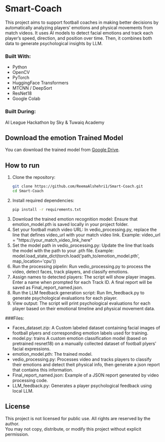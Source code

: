 # Smart-Coach
This project aims to support football coaches in making better decisions by automatically analyzing players’ emotions and physical movements from match videos.  It uses AI models to detect facial emotions and track each player’s speed, direction, and position over time. Then, it combines both  data to generate  psychological  insights by LLM.

###  Built With:
- Python
- OpenCV
- PyTorch
- HuggingFace Transformers
- MTCNN / DeepSort
- ResNet18
- Google Colab

###  Built During:
AI League Hackathon by Sky & Tuwaiq Academy


## Download the emotion Trained Model
You can download the trained model from [Google Drive](https://drive.google.com/file/d/1EBeqwMV4Vf_LlaFmW22PNjukdUYjOcXh/view?usp=sharing).

## How to run


1. Clone the repository:
   ```bash
   git clone https://github.com/ReemaAlshehri1/Smart-Coach.git
   cd Smart-Coach
2. Install required dependencies:
   ```bash
   pip install -r requirements.txt
3. Download the trained emotion recognition model:
   Ensure that emotion_model.pth is saved locally in your project folder.
4. Set your football match video URL:
In vedio_processing.py, replace the line that defines video_url with your match video link.
Example:
video_url = "https://your_match_video_link_here"
5. Set the model path in vedio_processing.py:
Update the line that loads the model with the path to your .pth file.
Example:
model.load_state_dict(torch.load('path_to/emotion_model.pth', map_location='cpu'))
6. Run the processing pipelin:
Run vedio_processing.py to process the video, detect faces, track players, and classify emotions.
7. Assign names to detected players:
The script will show player images. Enter a name when prompted for each Track ID.
A final report will be saved as Final_report_named.json.
8. Run the LLM feedback generation script:
Run llm_feedback.py to generate psychological evaluations for each player.
9. View output:
The script will print psychological evaluations for each player based on their emotional timeline and physical movement data.


###Files:
- Faces_dataset.zip: A Custom labeled dataset containing facial images of football plyers and corresponding emotion labels used for training.
- model.py: trains A custom emotion classification model (based on pretrained resnet18) on a manually collected dataset of football plyers' facial expressions.
- emotion_model.pth: The trained model.
- vedio_processing.py: Processes video and tracks players to classify their emotions and detect theit physical info, then generate a json report that contains this information.
- Final_report_named.json: Example of a JSON report generated by video processing code.
- LLM_feedback.py: Generates a player psychological feedback using local LLM.

  
 ##  License
This project is not licensed for public use. All rights are reserved by the author.  
You may not copy, distribute, or modify this project without explicit permission.


